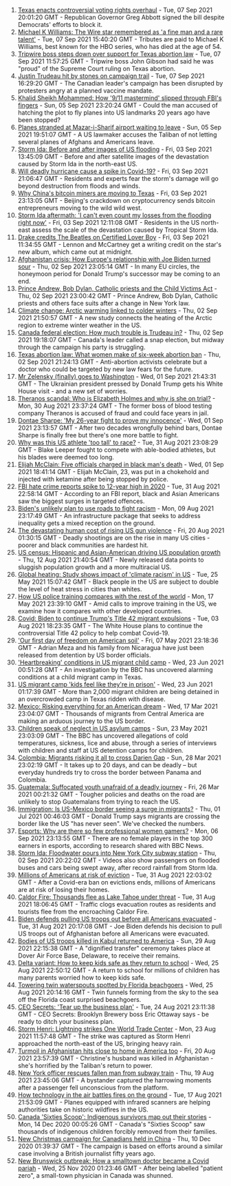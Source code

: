 1. [Texas enacts controversial voting rights overhaul](https://www.bbc.co.uk/news/world-us-canada-58404050?at_medium=RSS&at_campaign=KARANGA) - Tue, 07 Sep 2021 20:01:20 GMT - Republican Governor Greg Abbott signed the bill despite Democrats' efforts to block it.
2. [Michael K Williams: The Wire star remembered as 'a fine man and a rare talent'](https://www.bbc.co.uk/news/world-us-canada-58470253?at_medium=RSS&at_campaign=KARANGA) - Tue, 07 Sep 2021 15:40:20 GMT - Tributes are paid to Michael K Williams, best known for the HBO series, who has died at the age of 54.
3. [Tripwire boss steps down over support for Texas abortion law](https://www.bbc.co.uk/news/technology-58476595?at_medium=RSS&at_campaign=KARANGA) - Tue, 07 Sep 2021 11:57:25 GMT - Tripwire boss John Gibson had said he was "proud" of the Supreme Court ruling on Texas abortion.
4. [Justin Trudeau hit by stones on campaign trail](https://www.bbc.co.uk/news/world-us-canada-58472456?at_medium=RSS&at_campaign=KARANGA) - Tue, 07 Sep 2021 16:29:20 GMT - The Canadian leader's campaign has been disrupted by protesters angry at a planned vaccine mandate.
5. [Khalid Sheikh Mohammed: How '9/11 mastermind' slipped through FBI's fingers](https://www.bbc.co.uk/news/world-us-canada-58393231?at_medium=RSS&at_campaign=KARANGA) - Sun, 05 Sep 2021 23:20:24 GMT - Could the man accused of hatching the plot to fly planes into US landmarks 20 years ago have been stopped?
6. [Planes stranded at Mazar-i-Sharif airport waiting to leave](https://www.bbc.co.uk/news/world-asia-58455959?at_medium=RSS&at_campaign=KARANGA) - Sun, 05 Sep 2021 19:51:07 GMT - A US lawmaker accuses the Taliban of not letting several planes of Afghans and Americans leave.
7. [Storm Ida: Before and after images of US flooding](https://www.bbc.co.uk/news/world-us-canada-58434171?at_medium=RSS&at_campaign=KARANGA) - Fri, 03 Sep 2021 13:45:09 GMT - Before and after satellite images of the devastation caused by Storm Ida in the north-east US.
8. [Will deadly hurricane cause a spike in Covid-19?](https://www.bbc.co.uk/news/world-us-canada-58439863?at_medium=RSS&at_campaign=KARANGA) - Fri, 03 Sep 2021 21:06:47 GMT - Residents and experts fear the storm's damage will go beyond destruction from floods and winds.
9. [Why China's bitcoin miners are moving to Texas](https://www.bbc.co.uk/news/world-us-canada-58414555?at_medium=RSS&at_campaign=KARANGA) - Fri, 03 Sep 2021 23:13:05 GMT - Beijing's crackdown on cryptocurrency sends bitcoin entrepreneurs moving to the wild wild west.
10. [Storm Ida aftermath: 'I can't even count my losses from the flooding right now'](https://www.bbc.co.uk/news/world-us-canada-58432047?at_medium=RSS&at_campaign=KARANGA) - Fri, 03 Sep 2021 12:11:08 GMT - Residents in the US north-east assess the scale of the devastation caused by Tropical Storm Ida.
11. [Drake credits The Beatles on Certified Lover Boy](https://www.bbc.co.uk/news/entertainment-arts-58433024?at_medium=RSS&at_campaign=KARANGA) - Fri, 03 Sep 2021 11:34:55 GMT - Lennon and McCartney get a writing credit on the star's new album, which came out at midnight.
12. [Afghanistan crisis: How Europe's relationship with Joe Biden turned sour](https://www.bbc.co.uk/news/world-europe-58416848?at_medium=RSS&at_campaign=KARANGA) - Thu, 02 Sep 2021 23:05:14 GMT - In many EU circles, the honeymoon period for Donald Trump's successor may be coming to an end.
13. [Prince Andrew, Bob Dylan, Catholic priests and the Child Victims Act](https://www.bbc.co.uk/news/world-us-canada-58322592?at_medium=RSS&at_campaign=KARANGA) - Thu, 02 Sep 2021 23:00:42 GMT - Prince Andrew, Bob Dylan, Catholic priests and others face suits after a change in New York law.
14. [Climate change: Arctic warming linked to colder winters](https://www.bbc.co.uk/news/science-environment-58425526?at_medium=RSS&at_campaign=KARANGA) - Thu, 02 Sep 2021 21:50:57 GMT - A new study connects the heating of the Arctic region to extreme winter weather in the US.
15. [Canada federal election: How much trouble is Trudeau in?](https://www.bbc.co.uk/news/world-us-canada-58389802?at_medium=RSS&at_campaign=KARANGA) - Thu, 02 Sep 2021 19:18:07 GMT - Canada's leader called a snap election, but midway through the campaign his party is struggling.
16. [Texas abortion law: What women make of six-week abortion ban](https://www.bbc.co.uk/news/world-us-canada-58416037?at_medium=RSS&at_campaign=KARANGA) - Thu, 02 Sep 2021 21:24:13 GMT - Anti-abortion activists celebrate but a doctor who could be targeted by new law fears for the future.
17. [Mr Zelensky (finally) goes to Washington](https://www.bbc.co.uk/news/world-us-canada-58414184?at_medium=RSS&at_campaign=KARANGA) - Wed, 01 Sep 2021 21:43:31 GMT - The Ukrainian president pressed by Donald Trump gets his White House visit - and a new set of worries.
18. [Theranos scandal: Who is Elizabeth Holmes and why is she on trial?](https://www.bbc.co.uk/news/business-58336998?at_medium=RSS&at_campaign=KARANGA) - Mon, 30 Aug 2021 23:37:24 GMT - The former boss of blood testing company Theranos is accused of fraud and could face years in jail.
19. [Dontae Sharpe: 'My 26-year fight to prove my innocence'](https://www.bbc.co.uk/news/world-us-canada-58413322?at_medium=RSS&at_campaign=KARANGA) - Wed, 01 Sep 2021 23:13:57 GMT - After two decades wrongfully behind bars, Dontae Sharpe is finally free but there's one more battle to fight.
20. [Why was this US athlete 'too tall' to race?](https://www.bbc.co.uk/news/disability-58398944?at_medium=RSS&at_campaign=KARANGA) - Tue, 31 Aug 2021 23:08:29 GMT - Blake Leeper fought to compete with able-bodied athletes, but his blades were deemed too long.
21. [Elijah McClain: Five officials charged in black man's death](https://www.bbc.co.uk/news/world-us-canada-58414183?at_medium=RSS&at_campaign=KARANGA) - Wed, 01 Sep 2021 18:41:14 GMT - Elijah McClain, 23, was put in a chokehold and injected with ketamine after being stopped by police.
22. [FBI hate crime reports spike to 12-year high in 2020](https://www.bbc.co.uk/news/world-us-canada-58402839?at_medium=RSS&at_campaign=KARANGA) - Tue, 31 Aug 2021 22:58:14 GMT - According to an FBI report, black and Asian Americans saw the biggest surges in targeted offences.
23. [Biden's unlikely plan to use roads to fight racism](https://www.bbc.co.uk/news/world-us-canada-58106414?at_medium=RSS&at_campaign=KARANGA) - Mon, 09 Aug 2021 23:17:49 GMT - An infrastructure package that seeks to address inequality gets a mixed reception on the ground.
24. [The devastating human cost of rising US gun violence](https://www.bbc.co.uk/news/world-us-canada-58207384?at_medium=RSS&at_campaign=KARANGA) - Fri, 20 Aug 2021 01:30:15 GMT - Deadly shootings are on the rise in many US cities - poorer and black communities are hardest hit.
25. [US census: Hispanic and Asian-American driving US population growth](https://www.bbc.co.uk/news/world-us-canada-58195166?at_medium=RSS&at_campaign=KARANGA) - Thu, 12 Aug 2021 21:40:54 GMT - Newly released data points to sluggish population growth and a more multiracial US.
26. [Global heating: Study shows impact of 'climate racism' in US](https://www.bbc.co.uk/news/science-environment-57235904?at_medium=RSS&at_campaign=KARANGA) - Tue, 25 May 2021 15:07:42 GMT - Black people in the US are subject to double the level of heat stress in cities than whites.
27. [How US police training compares with the rest of the world](https://www.bbc.co.uk/news/world-us-canada-56834733?at_medium=RSS&at_campaign=KARANGA) - Mon, 17 May 2021 23:39:10 GMT - Amid calls to improve training in the US, we examine how it compares with other developed countries.
28. [Covid: Biden to continue Trump's Title 42 migrant expulsions](https://www.bbc.co.uk/news/world-us-canada-58077311?at_medium=RSS&at_campaign=KARANGA) - Tue, 03 Aug 2021 18:23:35 GMT - The White House plans to continue the controversial Title 42 policy to help combat Covid-19.
29. ['Our first day of freedom on American soil'](https://www.bbc.co.uk/news/world-us-canada-57022918?at_medium=RSS&at_campaign=KARANGA) - Fri, 07 May 2021 23:18:36 GMT - Adrian Meza and his family from Nicaragua have just been released from detention by US border officials.
30. ['Heartbreaking' conditions in US migrant child camp](https://www.bbc.co.uk/news/world-us-canada-57561760?at_medium=RSS&at_campaign=KARANGA) - Wed, 23 Jun 2021 00:51:28 GMT - An investigation by the BBC has uncovered alarming conditions at a child migrant camp in Texas.
31. [US migrant camp 'kids feel like they're in prison'](https://www.bbc.co.uk/news/world-us-canada-57576306?at_medium=RSS&at_campaign=KARANGA) - Wed, 23 Jun 2021 01:17:39 GMT - More than 2,000 migrant children are being detained in an overcrowded camp in Texas ridden with disease.
32. [Mexico: Risking everything for an American dream](https://www.bbc.co.uk/news/world-us-canada-56432363?at_medium=RSS&at_campaign=KARANGA) - Wed, 17 Mar 2021 23:04:07 GMT - Thousands of migrants from Central America are making an arduous journey to the US border.
33. [Children speak of neglect in US asylum camps](https://www.bbc.co.uk/news/world-us-canada-57149721?at_medium=RSS&at_campaign=KARANGA) - Sun, 23 May 2021 23:03:09 GMT - The BBC has uncovered allegations of cold temperatures, sickness, lice and abuse, through a series of interviews with children and staff at US detention camps for children.
34. [Colombia: Migrants risking it all to cross Darien Gap](https://www.bbc.co.uk/news/world-latin-america-56544700?at_medium=RSS&at_campaign=KARANGA) - Sun, 28 Mar 2021 23:02:19 GMT - It takes up to 20 days, and can be deadly – but everyday hundreds try to cross the border between Panama and Colombia.
35. [Guatemala: Suffocated youth unafraid of a deadly journey](https://www.bbc.co.uk/news/world-latin-america-56260568?at_medium=RSS&at_campaign=KARANGA) - Fri, 26 Mar 2021 00:21:32 GMT - Tougher policies and deaths on the road are unlikely to stop Guatemalans from trying to reach the US.
36. [Immigration: Is US-Mexico border seeing a surge in migrants?](https://www.bbc.co.uk/news/57656959?at_medium=RSS&at_campaign=KARANGA) - Thu, 01 Jul 2021 00:46:03 GMT - Donald Trump says migrants are crossing the border like the US "has never seen". We've checked the numbers.
37. [Esports: Why are there so few professional women gamers?](https://www.bbc.co.uk/news/technology-58466374?at_medium=RSS&at_campaign=KARANGA) - Mon, 06 Sep 2021 23:13:55 GMT - There are no female players in the top 300 earners in esports, according to research shared with BBC News.
38. [Storm Ida: Floodwater pours into New York City subway station](https://www.bbc.co.uk/news/world-us-canada-58418627?at_medium=RSS&at_campaign=KARANGA) - Thu, 02 Sep 2021 20:22:02 GMT - Videos also show passengers on flooded buses and cars being swept away, after record rainfall from Storm Ida.
39. [Millions of Americans at risk of eviction](https://www.bbc.co.uk/news/world-us-canada-58403607?at_medium=RSS&at_campaign=KARANGA) - Tue, 31 Aug 2021 22:03:02 GMT - After a Covid-era ban on evictions ends, millions of Americans are at risk of losing their homes.
40. [Caldor Fire: Thousands flee as Lake Tahoe under threat](https://www.bbc.co.uk/news/world-us-canada-58402381?at_medium=RSS&at_campaign=KARANGA) - Tue, 31 Aug 2021 18:06:45 GMT - Traffic clogs evacuation routes as residents and tourists flee from the encroaching Caldor Fire.
41. [Biden defends pulling US troops out before all Americans evacuated](https://www.bbc.co.uk/news/world-us-canada-58403601?at_medium=RSS&at_campaign=KARANGA) - Tue, 31 Aug 2021 20:17:08 GMT - Joe Biden defends his decision to pull US troops out of Afghanistan before all Americans were evacuated.
42. [Bodies of US troops killed in Kabul returned to America](https://www.bbc.co.uk/news/world-us-canada-58380339?at_medium=RSS&at_campaign=KARANGA) - Sun, 29 Aug 2021 22:15:38 GMT - A "dignified transfer" ceremony takes place at Dover Air Force Base, Delaware, to receive their remains.
43. [Delta variant: How to keep kids safe as they return to school](https://www.bbc.co.uk/news/world-us-canada-58208076?at_medium=RSS&at_campaign=KARANGA) - Wed, 25 Aug 2021 22:50:12 GMT - A return to school for millions of children has many parents worried how to keep kids safe.
44. [Towering twin waterspouts spotted by Florida beachgoers](https://www.bbc.co.uk/news/world-us-canada-58336868?at_medium=RSS&at_campaign=KARANGA) - Wed, 25 Aug 2021 20:14:16 GMT - Twin funnels forming from the sky to the sea off the Florida coast surprised beachgoers.
45. [CEO Secrets: 'Tear up the business plan'](https://www.bbc.co.uk/news/business-58316843?at_medium=RSS&at_campaign=KARANGA) - Tue, 24 Aug 2021 23:11:38 GMT - CEO Secrets: Brooklyn Brewery boss Eric Ottaway says - be ready to ditch your business plan.
46. [Storm Henri: Lightning strikes One World Trade Center](https://www.bbc.co.uk/news/world-us-canada-58304611?at_medium=RSS&at_campaign=KARANGA) - Mon, 23 Aug 2021 11:57:48 GMT - The strike was captured as Storm Henri approached the north-east of the US, bringing heavy rain.
47. [Turmoil in Afghanistan hits close to home in America too](https://www.bbc.co.uk/news/world-us-canada-58288575?at_medium=RSS&at_campaign=KARANGA) - Fri, 20 Aug 2021 23:57:39 GMT - Christine's husband was killed in Afghanistan - she's horrified by the Taliban's return to power.
48. [New York officer rescues fallen man from subway train](https://www.bbc.co.uk/news/world-us-canada-58277097?at_medium=RSS&at_campaign=KARANGA) - Thu, 19 Aug 2021 23:45:06 GMT - A bystander captured the harrowing moments after a passenger fell unconscious from the platform.
49. [How technology in the air battles fires on the ground](https://www.bbc.co.uk/news/world-us-canada-58248261?at_medium=RSS&at_campaign=KARANGA) - Tue, 17 Aug 2021 21:53:09 GMT - Planes equipped with infrared scanners are helping authorities take on historic wildfires in the US.
50. [Canada 'Sixties Scoop': Indigenous survivors map out their stories](https://www.bbc.co.uk/news/world-us-canada-55269251?at_medium=RSS&at_campaign=KARANGA) - Mon, 14 Dec 2020 00:05:26 GMT - Canada's "Sixties Scoop" saw thousands of indigenous children forcibly removed from their families.
51. [New Christmas campaign for Canadians held in China](https://www.bbc.co.uk/news/world-us-canada-55249770?at_medium=RSS&at_campaign=KARANGA) - Thu, 10 Dec 2020 01:39:37 GMT - The campaign is based on efforts around a similar case involving a British journalist fifty years ago.
52. [New Brunswick outbreak: How a smalltown doctor became a Covid pariah](https://www.bbc.co.uk/news/world-us-canada-54686672?at_medium=RSS&at_campaign=KARANGA) - Wed, 25 Nov 2020 01:23:46 GMT - After being labelled "patient zero", a small-town physician in Canada was shunned.
